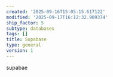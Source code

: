 ```yaml
---
created: '2025-09-16T15:05:15.617122'
modified: '2025-09-17T16:12:32.909374'
ship_factor: 5
subtype: databases
tags: []
title: Supabase
type: general
version: 1
---
```


supabae
